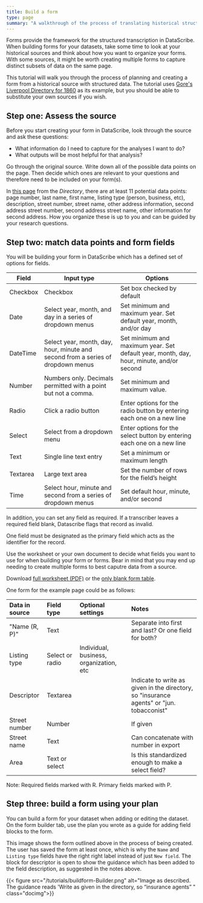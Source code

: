```yaml
---
title: Build a form
type: page
summary: "A walkthrough of the process of translating historical structured data to DataScribe form fields."
---
```


Forms provide the framework for the structured transcription in DataScribe. When building forms for your datasets, take some time to look at your historical sources and think about how you want to organize your forms. With some sources, it might be worth creating multiple forms to capture distinct subsets of data on the same page.

This tutorial will walk you through the process of planning and creating a form from a historical source with structured data. The tutorial uses [Gore's Liverpool Directory for 1860](https://archive.org/details/goresliverpooldi1860lond) as its example, but you should be able to substitute your own sources if you wish.

## Step one: Assess the source

Before you start creating your form in DataScribe, look through the source and ask these questions:

- What information do I need to capture for the analyses I want to do?
- What outputs will be most helpful for that analysis?

Go through the original source. Write down all of the possible data points on the page. Then decide which ones are relevant to your questions and therefore need to be included on your form(s).

In [this page](/lessonplans/goresliverpooldirectory1860_p40.png) from the *Directory*, there are at least 11 potential data points: page number, last name, first name, listing type (person, business, etc), description, street number, street name, other address information, second address street number, second address street name, other information for second address. How you organize these is up to you and can be guided by your research questions.

## Step two: match data points and form fields

You will be building your form in DataScribe which has a defined set of options for fields.

|Field |Input type |Options|
--- | --- | --- |
|Checkbox |Checkbox | Set box checked by default|
|Date|Select year, month, and day in a series of dropdown menus|Set minimum and maximum year. Set default year, month, and/or day|
|DateTime|Select year, month, day, hour, minute and second from a series of dropdown menus|Set minimum and maximum year. Set default year, month, day, hour, minute, and/or second|
|Number|Numbers only. Decimals permitted with a point but not a comma.|Set minimum and maximum value.|
|Radio|Click a radio button|Enter options for the radio button by entering each one on a new line|
|Select|Select from a dropdown menu|Enter options for the select button by entering each one on a new line|
|Text|Single line text entry|Set a minimum or maximum length|
|Textarea|Large text area|Set the number of rows for the field’s height
Time|Select hour, minute and second from a series of dropdown menus|Set default hour, minute, and/or second|

In addition, you can set any field as required. If a transcriber leaves a required field blank, Datascribe flags that record as invalid.

One field must be designated as the primary field which acts as the identifier for the record.

Use the worksheet or your own document to decide what fields you want to use for when building your form or forms. Bear in mind that you may end up needing to create multiple forms to best caputre data from a source.

Download [full worksheet (PDF)](/tutorials/DataScribe_FormWorksheetFull.pdf) or the [only blank form table](/tutorials/DataScribe_FormWorksheetOnly.pdf).

One form for the example page could be as follows:

| Data in source | Field type      | Optional settings | Notes |
| :----------------|:----------------|:------------------|:----- |
| "Name (R, P)"  | Text            |                   | Separate into first and last? Or one field for both? |
| Listing type   | Select or radio | Individual, business, organization, etc  |  |
| Descriptor     | Textarea        |                   | Indicate to write as given in the directory, so "insurance agents" or "jun. tobacconist"  |
| Street number  | Number          |                   | If given |
| Street name    | Text            |                   | Can concatenate with number in export |
| Area           | Text or select  |                   | Is this standardized enough to make a select field? |

Note: Required fields marked with R. Primary fields marked with P.

## Step three: build a form using your plan

You can build a form for your dataset when adding or editing the dataset. On the form builder tab, use the plan you wrote as a guide for adding field blocks to the form.

This image shows the form outlined above in the process of being created. The user has saved the form at least once, which is why the `Name` and `Listing type` fields have the right right label instead of just `New field`. The block for descriptor is open to show the guidance which has been added to the field description, as suggested in the notes above.

{{< figure src="/tutorials/buildform-Builder.png" alt="Image as described. The guidance reads 'Write as given in the directory, so “insurance agents” " class="docimg">}}
